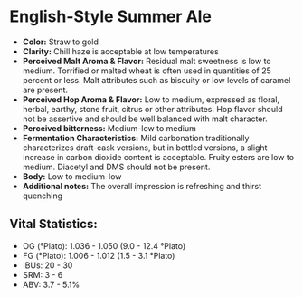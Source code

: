 # English-Style Summer Ale

- **Color:** Straw to gold
- **Clarity:** Chill haze is acceptable at low temperatures
- **Perceived Malt Aroma & Flavor:** Residual malt sweetness is low to medium. Torrified or malted wheat is often used in quantities of 25 percent or less. Malt attributes such as biscuity or low levels of caramel are present.
- **Perceived Hop Aroma & Flavor:** Low to medium, expressed as floral, herbal, earthy, stone fruit, citrus or other attributes. Hop flavor should not be assertive and should be well balanced with malt character.
- **Perceived bitterness:** Medium-low to medium
- **Fermentation Characteristics:** Mild carbonation traditionally characterizes draft-cask versions, but in bottled versions, a slight increase in carbon dioxide content is acceptable. Fruity esters are low to medium. Diacetyl and DMS should not be present.
- **Body:** Low to medium-low
- **Additional notes:** The overall impression is refreshing and thirst quenching

## Vital Statistics:

- OG (°Plato): 1.036 - 1.050 (9.0 - 12.4 °Plato)
- FG (°Plato): 1.006 - 1.012 (1.5 - 3.1 °Plato)
- IBUs: 20 - 30
- SRM: 3 - 6
- ABV: 3.7 - 5.1%
